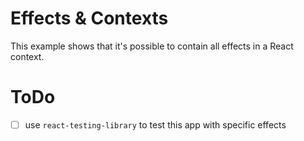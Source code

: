 # Effects & Contexts

This example shows that it's possible to contain all effects in a React
context.

# ToDo

- [ ] use `react-testing-library` to test this app with specific effects


